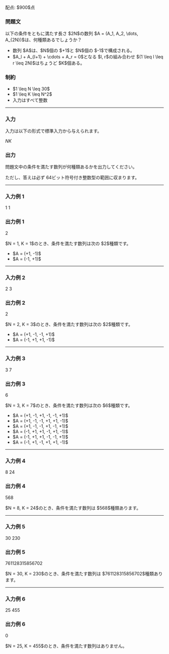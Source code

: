 
<div>

<span>

<span>

<p>
配点: $900$点
</p>

<div>

<section>

### **問題文**

<p>
以下の条件をともに満たす長さ $2N$の数列 $A = (A_1, A_2, \dots, A_{2N})$は、何種類あるでしょうか？
</p>

<ul>

<li>
数列 $A$は、$N$個の $+1$と $N$個の $-1$で構成される。
</li>

<li>
$A_l + A_{l+1} + \cdots + A_r = 0$となる $l, r$の組み合わせ $(1 \leq l \leq r \leq 2N)$はちょうど $K$個ある。
</li>

</ul>

</section>

</div>

<div>

<section>

### **制約**

<ul>

<li>
$1 \leq N \leq 30$
</li>

<li>
$1 \leq K \leq N^2$
</li>

<li>
入力はすべて整数
</li>

</ul>

</section>

</div>

---

<div>

<div>

<section>

### **入力**

<p>
入力は以下の形式で標準入力から与えられます。  
</p>

<div>

$N$$K$
</div>

</section>

</div>

<div>

<section>

### **出力**

<p>
問題文中の条件を満たす数列が何種類あるかを出力してください。

ただし、答えは必ず $64$ビット符号付き整数型の範囲に収まります。
</p>

</section>

</div>

</div>

---

<div>

<section>

### **入力例 1**

<div>

1 1

</div>

</section>

</div>

<div>

<section>

### **出力例 1**

<div>

2

</div>

<p>
$N = 1, K = 1$のとき、条件を満たす数列は次の $2$種類です。
</p>

<ul>

<li>
$A = (+1, -1)$
</li>

<li>
$A = (-1, +1)$
</li>

</ul>

</section>

</div>

---

<div>

<section>

### **入力例 2**

<div>

2 3

</div>

</section>

</div>

<div>

<section>

### **出力例 2**

<div>

2

</div>

<p>
$N = 2, K = 3$のとき、条件を満たす数列は次の $2$種類です。
</p>

<ul>

<li>
$A = (+1, -1, -1, +1)$
</li>

<li>
$A = (-1, +1, +1, -1)$
</li>

</ul>

</section>

</div>

---

<div>

<section>

### **入力例 3**

<div>

3 7

</div>

</section>

</div>

<div>

<section>

### **出力例 3**

<div>

6

</div>

<p>
$N = 3, K = 7$のとき、条件を満たす数列は次の $6$種類です。
</p>

<ul>

<li>
$A = (+1, -1, +1, -1, -1, +1)$
</li>

<li>
$A = (+1, -1, -1, +1, +1, -1)$
</li>

<li>
$A = (+1, -1, -1, +1, -1, +1)$
</li>

<li>
$A = (-1, +1, +1, -1, +1, -1)$
</li>

<li>
$A = (-1, +1, +1, -1, -1, +1)$
</li>

<li>
$A = (-1, +1, -1, +1, +1, -1)$
</li>

</ul>

</section>

</div>

---

<div>

<section>

### **入力例 4**

<div>

8 24

</div>

</section>

</div>

<div>

<section>

### **出力例 4**

<div>

568

</div>

<p>
$N = 8, K = 24$のとき、条件を満たす数列は $568$種類あります。
</p>

</section>

</div>

---

<div>

<section>

### **入力例 5**

<div>

30 230

</div>

</section>

</div>

<div>

<section>

### **出力例 5**

<div>

761128315856702

</div>

<p>
$N = 30, K = 230$のとき、条件を満たす数列は $761128315856702$種類あります。
</p>

</section>

</div>

---

<div>

<section>

### **入力例 6**

<div>

25 455

</div>

</section>

</div>

<div>

<section>

### **出力例 6**

<div>

0

</div>

<p>
$N = 25, K = 455$のとき、条件を満たす数列はありません。
</p>

</section>

</div>

</span>

</span>

</div>
